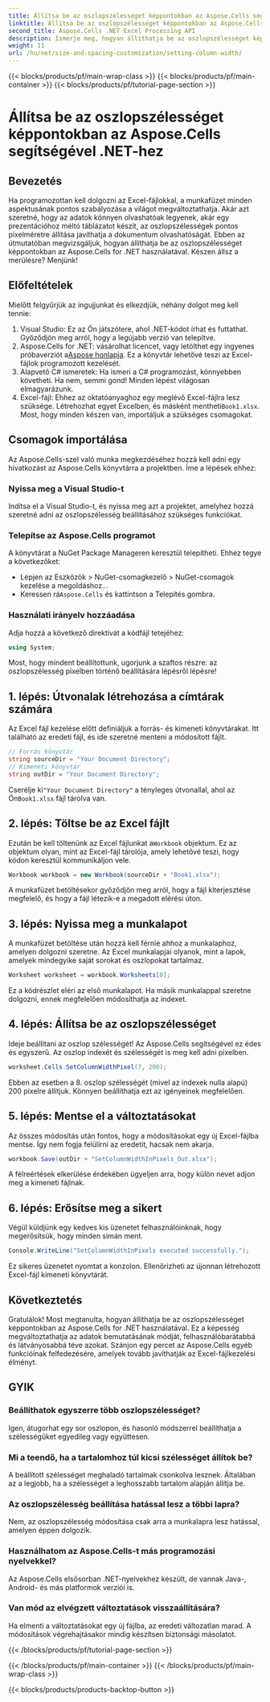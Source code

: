 ```yaml
---
title: Állítsa be az oszlopszélességet képpontokban az Aspose.Cells segítségével .NET-hez
linktitle: Állítsa be az oszlopszélességet képpontokban az Aspose.Cells segítségével .NET-hez
second_title: Aspose.Cells .NET Excel Processing API
description: Ismerje meg, hogyan állíthatja be az oszlopszélességet képpontokban az Aspose.Cells for .NET használatával. Bővítse Excel-fájljait ezzel az egyszerű, lépésről lépésre bemutató útmutatóval.
weight: 11
url: /hu/net/size-and-spacing-customization/setting-column-width/
---
```


{{< blocks/products/pf/main-wrap-class >}}
{{< blocks/products/pf/main-container >}}
{{< blocks/products/pf/tutorial-page-section >}}

# Állítsa be az oszlopszélességet képpontokban az Aspose.Cells segítségével .NET-hez

## Bevezetés
Ha programozottan kell dolgozni az Excel-fájlokkal, a munkafüzet minden aspektusának pontos szabályozása a világot megváltoztathatja. Akár azt szeretné, hogy az adatok könnyen olvashatóak legyenek, akár egy prezentációhoz méltó táblázatot készít, az oszlopszélességek pontos pixelméretre állítása javíthatja a dokumentum olvashatóságát. Ebben az útmutatóban megvizsgáljuk, hogyan állíthatja be az oszlopszélességet képpontokban az Aspose.Cells for .NET használatával. Készen állsz a merülésre? Menjünk!
## Előfeltételek
Mielőtt felgyűrjük az ingujjunkat és elkezdjük, néhány dolgot meg kell tennie:
1. Visual Studio: Ez az Ön játszótere, ahol .NET-kódot írhat és futtathat. Győződjön meg arról, hogy a legújabb verzió van telepítve.
2.  Aspose.Cells for .NET: vásárolhat licencet, vagy letölthet egy ingyenes próbaverziót a[Aspose honlapja](https://releases.aspose.com/cells/net/). Ez a könyvtár lehetővé teszi az Excel-fájlok programozott kezelését.
3. Alapvető C# ismeretek: Ha ismeri a C# programozást, könnyebben követheti. Ha nem, semmi gond! Minden lépést világosan elmagyarázunk.
4.  Excel-fájl: Ehhez az oktatóanyaghoz egy meglévő Excel-fájlra lesz szüksége. Létrehozhat egyet Excelben, és másként mentheti`Book1.xlsx`.
Most, hogy minden készen van, importáljuk a szükséges csomagokat.
## Csomagok importálása
Az Aspose.Cells-szel való munka megkezdéséhez hozzá kell adni egy hivatkozást az Aspose.Cells könyvtárra a projektben. Íme a lépések ehhez:
### Nyissa meg a Visual Studio-t
Indítsa el a Visual Studio-t, és nyissa meg azt a projektet, amelyhez hozzá szeretné adni az oszlopszélesség beállításához szükséges funkciókat.
### Telepítse az Aspose.Cells programot
A könyvtárat a NuGet Package Manageren keresztül telepítheti. Ehhez tegye a következőket:
- Lépjen az Eszközök > NuGet-csomagkezelő > NuGet-csomagok kezelése a megoldáshoz...
-  Keressen rá`Aspose.Cells` és kattintson a Telepítés gombra.
### Használati irányelv hozzáadása
Adja hozzá a következő direktívát a kódfájl tetejéhez:
```csharp
using System;
```
Most, hogy mindent beállítottunk, ugorjunk a szaftos részre: az oszlopszélesség pixelben történő beállítására lépésről lépésre!
## 1. lépés: Útvonalak létrehozása a címtárak számára
Az Excel fájl kezelése előtt definiáljuk a forrás- és kimeneti könyvtárakat. Itt található az eredeti fájl, és ide szeretné menteni a módosított fájlt.
```csharp
// Forrás könyvtár
string sourceDir = "Your Document Directory";
// Kimeneti könyvtár
string outDir = "Your Document Directory";
```
 Cserélje ki`"Your Document Directory"` a tényleges útvonallal, ahol az Ön`Book1.xlsx` fájl tárolva van.
## 2. lépés: Töltse be az Excel fájlt
 Ezután be kell töltenünk az Excel fájlunkat a`Workbook` objektum. Ez az objektum olyan, mint az Excel-fájl tárolója, amely lehetővé teszi, hogy kódon keresztül kommunikáljon vele.
```csharp
Workbook workbook = new Workbook(sourceDir + "Book1.xlsx");
```
A munkafüzet betöltésekor győződjön meg arról, hogy a fájl kiterjesztése megfelelő, és hogy a fájl létezik-e a megadott elérési úton.
## 3. lépés: Nyissa meg a munkalapot
A munkafüzet betöltése után hozzá kell férnie ahhoz a munkalaphoz, amelyen dolgozni szeretne. Az Excel munkalapjai olyanok, mint a lapok, amelyek mindegyike saját sorokat és oszlopokat tartalmaz.
```csharp
Worksheet worksheet = workbook.Worksheets[0];
```
Ez a kódrészlet eléri az első munkalapot. Ha másik munkalappal szeretne dolgozni, ennek megfelelően módosíthatja az indexet.
## 4. lépés: Állítsa be az oszlopszélességet
Ideje beállítani az oszlop szélességét! Az Aspose.Cells segítségével ez édes és egyszerű. Az oszlop indexét és szélességét is meg kell adni pixelben.
```csharp
worksheet.Cells.SetColumnWidthPixel(7, 200);
```
Ebben az esetben a 8. oszlop szélességét (mivel az indexek nulla alapú) 200 pixelre állítjuk. Könnyen beállíthatja ezt az igényeinek megfelelően.
## 5. lépés: Mentse el a változtatásokat
Az összes módosítás után fontos, hogy a módosításokat egy új Excel-fájlba mentse. Így nem fogja felülírni az eredetit, hacsak nem akarja.
```csharp
workbook.Save(outDir + "SetColumnWidthInPixels_Out.xlsx");
```
A félreértések elkerülése érdekében ügyeljen arra, hogy külön nevet adjon meg a kimeneti fájlnak.
## 6. lépés: Erősítse meg a sikert
Végül küldjünk egy kedves kis üzenetet felhasználóinknak, hogy megerősítsük, hogy minden simán ment.
```csharp
Console.WriteLine("SetColumnWidthInPixels executed successfully.");
```
Ez sikeres üzenetet nyomtat a konzolon. Ellenőrizheti az újonnan létrehozott Excel-fájl kimeneti könyvtárát.
## Következtetés
Gratulálok! Most megtanulta, hogyan állíthatja be az oszlopszélességet képpontokban az Aspose.Cells for .NET használatával. Ez a képesség megváltoztathatja az adatok bemutatásának módját, felhasználóbarátabbá és látványosabbá téve azokat. Szánjon egy percet az Aspose.Cells egyéb funkcióinak felfedezésére, amelyek tovább javíthatják az Excel-fájlkezelési élményt.
## GYIK
### Beállíthatok egyszerre több oszlopszélességet?
Igen, átugorhat egy sor oszlopon, és hasonló módszerrel beállíthatja a szélességüket egyedileg vagy együttesen.
### Mi a teendő, ha a tartalomhoz túl kicsi szélességet állítok be?
A beállított szélességet meghaladó tartalmak csonkolva lesznek. Általában az a legjobb, ha a szélességet a leghosszabb tartalom alapján állítja be.
### Az oszlopszélesség beállítása hatással lesz a többi lapra?
Nem, az oszlopszélesség módosítása csak arra a munkalapra lesz hatással, amelyen éppen dolgozik.
### Használhatom az Aspose.Cells-t más programozási nyelvekkel?
Az Aspose.Cells elsősorban .NET-nyelvekhez készült, de vannak Java-, Android- és más platformok verziói is.
### Van mód az elvégzett változtatások visszaállítására?
Ha elmenti a változtatásokat egy új fájlba, az eredeti változatlan marad. A módosítások végrehajtásakor mindig készítsen biztonsági másolatot.

{{< /blocks/products/pf/tutorial-page-section >}}

{{< /blocks/products/pf/main-container >}}
{{< /blocks/products/pf/main-wrap-class >}}

{{< blocks/products/products-backtop-button >}}
